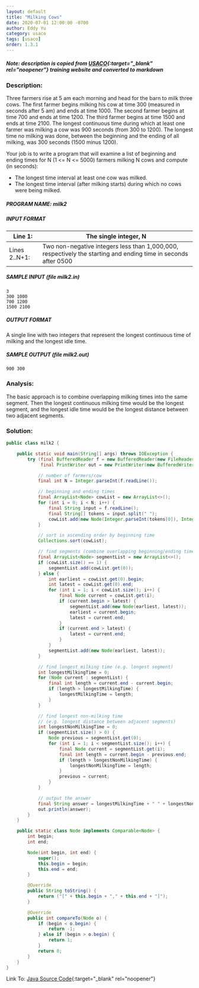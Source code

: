 ```yaml
---
layout: default
title: "Milking Cows"
date: 2020-07-01 12:00:00 -0700
author: Eddy Yu
category: usaco
tags: [usaco]
order: 1.3.1
---
```


##### Note: description is copied from [USACO](http://www.usaco.org/){:target="_blank" rel="noopener"} training website and converted to markdown

### Description:
Three farmers rise at 5 am each morning and head for the barn to milk three 
cows. The first farmer begins milking his cow at time 300 (measured in 
seconds after 5 am) and ends at time 1000. The second farmer begins at time 
700 and ends at time 1200. The third farmer begins at time 1500 and ends at 
time 2100. The longest continuous time during which at least one farmer was 
milking a cow was 900 seconds (from 300 to 1200). The longest time no 
milking was done, between the beginning and the ending of all milking, was 
300 seconds (1500 minus 1200).

Your job is to write a program that will examine a list of beginning and 
ending times for N (1 <= N <= 5000) farmers milking N cows and compute 
(in seconds):

* The longest time interval at least one cow was milked.
* The longest time interval (after milking starts) during which no cows were being milked.
 
##### PROGRAM NAME: milk2

##### INPUT FORMAT

Line 1:       | The single integer, N
--------------|----------------------
Lines 2..N+1: | Two non-negative integers less than 1,000,000, respectively the starting and ending time in seconds after 0500

##### SAMPLE INPUT (file milk2.in)
```
3
300 1000
700 1200
1500 2100
```

##### OUTPUT FORMAT
A single line with two integers that represent the longest continuous time of 
milking and the longest idle time.

##### SAMPLE OUTPUT (file milk2.out)
```
900 300
```

### Analysis:
The basic approach is to combine overlapping milking times into the same segment.
Then the longest continuous milking time would be the longest segment, and the
longest idle time would be the longest distance between two adjacent segments.
    
### Solution:
```java
public class milk2 {

    public static void main(String[] args) throws IOException {
        try (final BufferedReader f = new BufferedReader(new FileReader("milk2.in"));
             final PrintWriter out = new PrintWriter(new BufferedWriter(new FileWriter("milk2.out")))) {

            // number of farmers/cow
            final int N = Integer.parseInt(f.readLine());

            // beginning and ending times
            final ArrayList<Node> cowList = new ArrayList<>();
            for (int i = 0; i < N; i++) {
                final String input = f.readLine();
                final String[] tokens = input.split(" ");
                cowList.add(new Node(Integer.parseInt(tokens[0]), Integer.parseInt(tokens[1])));
            }

            // sort in ascending order by beginning time
            Collections.sort(cowList);

            // find segments (combine overlapping beginning/ending times into same segment)
            final ArrayList<Node> segmentList = new ArrayList<>();
            if (cowList.size() == 1) {
                segmentList.add(cowList.get(0));
            } else {
                int earliest = cowList.get(0).begin;
                int latest = cowList.get(0).end;
                for (int i = 1; i < cowList.size(); i++) {
                    final Node current = cowList.get(i);
                    if (current.begin > latest) {
                        segmentList.add(new Node(earliest, latest));
                        earliest = current.begin;
                        latest = current.end;
                    }
                    if (current.end > latest) {
                        latest = current.end;
                    }
                }
                segmentList.add(new Node(earliest, latest));
            }

            // find longest milking time (e.g. longest segment)
            int longestMilkingTime = 0;
            for (Node current : segmentList) {
                final int length = current.end - current.begin;
                if (length > longestMilkingTime) {
                    longestMilkingTime = length;
                }
            }

            // find longest non-milking time
            // (e.g. longest distance between adjacent segments)
            int longestNonMilkingTime = 0;
            if (segmentList.size() > 0) {
                Node previous = segmentList.get(0);
                for (int i = 1; i < segmentList.size(); i++) {
                    final Node current = segmentList.get(i);
                    final int length = current.begin - previous.end;
                    if (length > longestNonMilkingTime) {
                        longestNonMilkingTime = length;
                    }
                    previous = current;
                }
            }

            // output the answer
            final String answer = longestMilkingTime + " " + longestNonMilkingTime;
            out.println(answer);
        }
    }

    public static class Node implements Comparable<Node> {
        int begin;
        int end;

        Node(int begin, int end) {
            super();
            this.begin = begin;
            this.end = end;
        }

        @Override
        public String toString() {
            return ("[" + this.begin + "," + this.end + "]");
        }

        @Override
        public int compareTo(Node o) {
            if (begin < o.begin) {
                return -1;
            } else if (begin > o.begin) {
                return 1;
            }
            return 0;
        }
    }
}
``` 
Link To: [Java Source Code](https://github.com/eddycyu/usaco/blob/master/src/milk2.java){:target="_blank" rel="noopener"}
